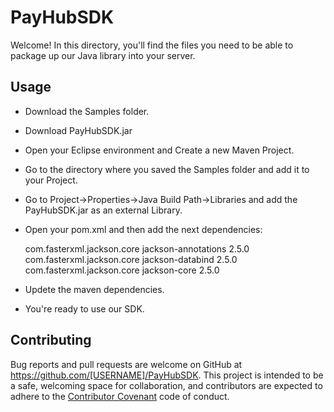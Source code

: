 # PayHubSDK

Welcome! In this directory, you'll find the files you need to be able to package up our Java library into your server. 

## Usage
* Download the Samples folder.
* Download PayHubSDK.jar
* Open your Eclipse environment and Create a new Maven Project.
* Go to the directory where you saved the Samples folder and add it to your Project.
* Go to Project->Properties->Java Build Path->Libraries and add the PayHubSDK.jar as an external Library.
* Open your pom.xml and then add the next dependencies:

	<dependency>
		<groupId>com.fasterxml.jackson.core</groupId>
		<artifactId>jackson-annotations</artifactId>
		<version>2.5.0</version>
	</dependency>
	<dependency>
		<groupId>com.fasterxml.jackson.core</groupId>
		<artifactId>jackson-databind</artifactId>
		<version>2.5.0</version>
	</dependency>
	<dependency>
		<groupId>com.fasterxml.jackson.core</groupId>
		<artifactId>jackson-core</artifactId>
		<version>2.5.0</version>
	</dependency>

* Updete the maven dependencies.
* You're ready to use our SDK.

## Contributing

Bug reports and pull requests are welcome on GitHub at https://github.com/[USERNAME]/PayHubSDK. This project is intended to be a safe, welcoming space for collaboration, and contributors are expected to adhere to the [Contributor Covenant](contributor-covenant.org) code of conduct.

